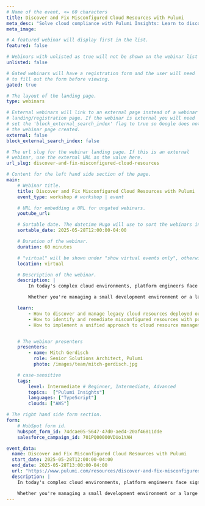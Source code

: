 ```yaml
---
# Name of the event, <= 60 characters
title: Discover and Fix Misconfigured Cloud Resources with Pulumi
meta_desc: "Solve cloud compliance with Pulumi Insights: Learn to discover, manage, and optimize legacy resources across multi-cloud environments using policy as code."
meta_image:

# A featured webinar will display first in the list.
featured: false

# Webinars with unlisted as true will not be shown on the webinar list
unlisted: false

# Gated webinars will have a registration form and the user will need
# to fill out the form before viewing.
gated: true

# The layout of the landing page.
type: webinars

# External webinars will link to an external page instead of a webinar
# landing/registration page. If the webinar is external you will need
# set the 'block_external_search_index' flag to true so Google does not index
# the webinar page created.
external: false
block_external_search_index: false

# The url slug for the webinar landing page. If this is an external
# webinar, use the external URL as the value here.
url_slug: discover-and-fix-misconfigured-cloud-resources

# Content for the left hand side section of the page.
main:
    # Webinar title.
    title: Discover and Fix Misconfigured Cloud Resources with Pulumi
    event_type: workshop # workshop | event

    # URL for embedding a URL for ungated webinars.
    youtube_url: 

    # Sortable date. The datetime Hugo will use to sort the webinars in date order.
    sortable_date: 2025-05-28T12:00:00-04:00

    # Duration of the webinar.
    duration: 60 minutes

    # "virtual" will be shown under "show virtual events only", otherwise shown as City, State (seattle, wa)
    location: virtual

    # Description of the webinar.
    description: |
        In today's complex cloud environments, platform engineers face significant challenges in managing diverse and sprawling cloud infrastructure. This workshop introduces Pulumi Insights, a powerful solution designed to transform how organizations understand, control, and optimize their cloud estate across multiple deployment tools and platforms.

        Whether you're managing a small development environment or a large multi-cloud estate, this workshop will equip you with practical strategies and tools to bring clarity, control, and efficiency to your cloud infrastructure management.

    learn:
        - How to discover and manage legacy cloud resources deployed outside of Pulumi.
        - How to identify and remediate misconfigured resources with policy as code
        - How to implement a unified approach to cloud resource management that transcends traditional tool-specific limitations


    # The webinar presenters
    presenters:
        - name: Mitch Gerdisch
          role: Senior Solutions Architect, Pulumi
          photo: /images/team/mitch-gerdisch.jpg

    # case-sensitive
    tags:
        level: Intermediate # Beginner, Intermediate, Advanced
        topics:  ["Pulumi Insights"]
        languages: ["TypeScript"]
        clouds: ["AWS"]

# The right hand side form section.
form:
    # HubSpot form id.
    hubspot_form_id: 74dcae05-5647-47d0-aed4-20af46811dde
    salesforce_campaign_id: 701PQ00000VDUo1YAH

event_data:
  name: Discover and Fix Misconfigured Cloud Resources with Pulumi
  start_date: 2025-05-28T12:00:00-04:00
  end_date: 2025-05-28T13:00:00-04:00
  url: "https://www.pulumi.com/resources/discover-and-fix-misconfigured-cloud-resources/"
  description: |
    In today's complex cloud environments, platform engineers face significant challenges in managing diverse and sprawling cloud infrastructure. This workshop introduces Pulumi Insights, a powerful solution designed to transform how organizations understand, control, and optimize their cloud estate across multiple deployment tools and platforms.

    Whether you're managing a small development environment or a large multi-cloud estate, this workshop will equip you with practical strategies and tools to bring clarity, control, and efficiency to your cloud infrastructure management.
---
```

